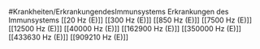 #Krankheiten/ErkrankungendesImmunsystems
Erkrankungen des Immunsystems
[[20 Hz (E)]]
[[300 Hz (E)]]
[[850 Hz (E)]]
[[7500 Hz (E)]]
[[12500 Hz (E)]]
[[40000 Hz (E)]]
[[162900 Hz (E)]]
[[350000 Hz (E)]]
[[433630 Hz (E)]]
[[909210 Hz (E)]]
